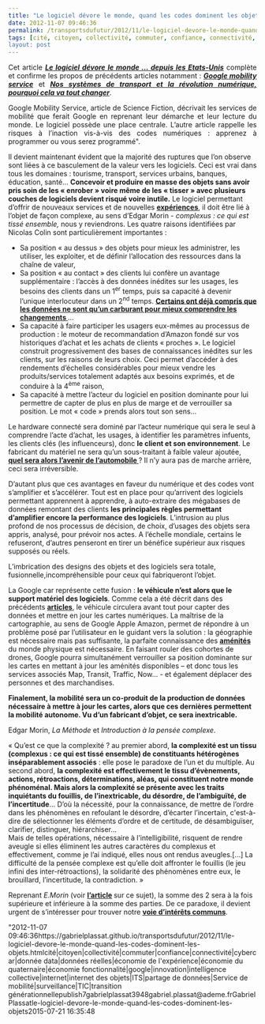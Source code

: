 ```yaml
---
title: "Le logiciel dévore le monde, quand les codes dominent les objets"
date: 2012-11-07 09:46:36
permalink: /transportsdufutur/2012/11/le-logiciel-devore-le-monde-quand-les-codes-dominent-les-objets.html
tags: [cité, citoyen, collectivité, commuter, confiance, connectivité, cybercar, donnée data, données réelles, économie de l'expérience, économie du quaternaire, économie fonctionnalité, google, innovation, intelligence collective, internet, internet des objets, ITS, partage de données, Service de mobilité, surveillance, TIC, transition générationnelle]
layout: post
---
```


<p style="text-align: justify">Cet article <strong><em><a href="http://colin-verdier.com/le-logiciel-devore-le-monde-depuis-les-etats-unis/" target="_blank">Le logiciel dévore le monde … depuis les Etats-Unis</a></em></strong> complète et confirme les propos de précédents articles notamment : <strong><em><a href="https://gabrielplassat.github.io/transportsdufutur/2011/07/google-mobility-service-et-si-nous-le-faisions-sans-attendre-.html" target="_blank">Google mobility service</a></em></strong> et <strong><em><a href="https://gabrielplassat.github.io/transportsdufutur/2012/04/nos-systemes-de-transport-et-la-revolution-numerique-pourquoi-cela-va-tout-changer.html" target="_blank">Nos systèmes de transport et la révolution numérique, pourquoi cela va tout changer</a></em></strong>.</p> <p style="text-align: justify">Google Mobility Service, article de Science Fiction, décrivait les services de mobilité que ferait Google en reprenant leur démarche et leur lecture du monde. Le logiciel possède une place centrale. L’autre article rappelle les risques à l’inaction vis-à-vis des codes numériques : apprenez à programmer ou vous serez programmé".  </p> <p style=""text-align: justify"">Il devient maintenant évident que la majorité des ruptures que l’on observe sont liées à ce basculement de la valeur vers les logiciels. Ceci est vrai dans tous les domaines : tourisme, transport, services urbains, banques, éducation, santé… <strong>Concevoir et produire en masse des objets sans avoir pris soin de les « enrober » voire même de les « tisser » avec plusieurs couches de logiciels devient risqué voire inutile.</strong> Le logiciel permettant d’offrir de nouveaux services et de nouvelles <strong><a href="https://gabrielplassat.github.io/transportsdufutur/2012/08/apres-lobjet-le-service-puis-lexperience-viendra-ensuite-la-transformation-de-soi-le-citoyen-sera-au.html"" target=""_blank"">expériences</a></strong>, il doit être lié à l’objet de façon complexe, au sens d’Edgar Morin - <em>complexus : ce qui est tissé ensemble, </em>nous y reviendrons. Les quatre raisons identifiées par Nicolas Colin sont particulièrement importantes : </p>  <!--more-->   <ul style=""text-align: justify""> <li>Sa position « au dessus » des objets pour mieux les administrer, les utiliser, les exploiter, et de définir l’allocation des ressources dans la chaîne de valeur,</li> <li>Sa position « au contact » des clients lui confère un avantage supplémentaire : l’accès à des données inédites sur les usages, les besoins des clients dans un 1<sup>er</sup> temps, puis sa capacité à devenir l’unique interlocuteur dans un 2<sup>nd</sup> temps. <strong><a href="https://gabrielplassat.github.io/transportsdufutur/2012/08/certains-ont-compris-que-les-donnees-ne-sont-quun-carburant-pour-mieux-comprendre-les-changements-de.html"" target=""_blank"">Certains ont déjà compris que les données ne sont qu’un carburant pour mieux comprendre les changements </a></strong>…</li> <li>Sa capacité à faire participer les usagers eux-mêmes au processus de production : le moteur de recommandation d’Amazon fondé sur vos historiques d’achat et les achats de clients « proches ». Le logiciel construit progressivement des bases de connaissances inédites sur les clients, sur les raisons de leurs choix. Ceci permet d’accéder à des rendements d’échelles considérables pour mieux vendre les produits/services totalement adaptés aux besoins exprimés, et de conduire à la 4<sup>ème</sup> raison,</li> <li>Sa capacité à mettre l’acteur du logiciel en position dominante pour lui permettre de capter de plus en plus de marge et de verrouiller sa position. Le mot « code » prends alors tout son sens…</li> </ul> <p style=""text-align: justify"">Le hardware connecté sera dominé par l’acteur numérique qui sera le seul à comprendre l’acte d’achat, les usages, à identifier les paramètres infuents, les clients clés (les influenceurs), donc <strong>le client et son environnement</strong>. Le fabricant du matériel ne sera qu’un sous-traitant à faible valeur ajoutée, <strong><a href="https://gabrielplassat.github.io/transportsdufutur/2012/07/lavenir-de-lautomobile.html"" target=""_blank"">quel sera alors l’avenir de l’automobile </a></strong>? Il n’y aura pas de marche arrière, ceci sera irréversible.</p> <p style=""text-align: justify"">D’autant plus que ces avantages en faveur du numérique et des codes vont s’amplifier et s’accélérer. Tout est en place pour qu’arrivent des logiciels permettant apprennent à apprendre, à auto-extraire des mégabases de données remontant des clients <strong>les principales règles permettant d’amplifier encore la performance des logiciels</strong>. L’intrusion au plus profond de nos processus de décision, de choix, d’usages des objets sera appris, analysé, pour prévoir nos actes. A l’échelle mondiale, certains le refuseront, d’autres penseront en tirer un bénéfice supérieur aux risques supposés ou réels.</p> <p style=""text-align: justify"">L’imbrication des designs des objets et des logiciels sera totale, fusionnelle,incompréhensible pour ceux qui fabriqueront l’objet. </p> <p style=""text-align: justify"">La Google car représente cette fusion : <strong>le véhicule n’est alors que le support matériel des logiciels</strong>. Comme cela a été décrit dans des précédents <strong><a href="https://gabrielplassat.github.io/transportsdufutur/2012/09/la-google-car-va-rouler-en-californie-tout-va-plus-vite-que-prevu-le-point-de-basculement-se-rapproc.html"" target=""_blank"">articles</a></strong>, le véhicule circulera avant tout pour capter des données et mettre en jour les cartes numériques. La maîtrise de la cartographie, au sens de Google Apple Amazon, permet de répondre à un problème posé par l’utilisateur en le guidant vers la solution : la géographie est nécessaire mais pas suffisante, la parfaite connaissance des <strong><a href=""http://fr.wikipedia.org/wiki/Amenite"" target=""_blank"">aménités</a></strong> du monde physique est nécessaire. En faisant rouler des cohortes de drones, Google pourra simultanément verrouiller sa position dominante sur les cartes en mettant à jour les aménités disponibles – et donc tous les services associés Map, Transit, Traffic, Now… - et également déplacer des personnes et des marchandises. </p> <p style=""text-align: justify""><strong>Finalement, la mobilité sera un co-produit de la production de données nécessaire à mettre à jour les cartes, alors que ces dernières permettent la mobilité autonome. Vu d’un fabricant d’objet, ce sera inextricable.</strong></p> <p style=""text-align: justify"">Edgar Morin, <em>La Méthode </em>et <em>Introduction à la pensée complexe</em>.</p> <p style=""text-align: justifypadding-left: 30px"">« Qu’est ce que la complexité ? au premier abord, <strong>la complexité est un tissu (complexus : ce qui est tissé ensemble) de constituants hétérogènes inséparablement associés</strong> : elle pose le paradoxe de l’un et du multiple. Au second abord, <strong>la complexité est effectivement le tissu d’évènements, actions, rétroactions, déterminations, aléas, qui constituent notre monde phénoménal. Mais alors la complexité se présente avec les traits inquiétants du fouillis, de l’inextricable, du désordre, de l’ambiguïté, de l’incertitude</strong>… D’où la nécessité, pour la connaissance, de mettre de l’ordre dans les phénomènes en refoulant le désordre, d’écarter l’incertain, c'est-à-dire de sélectionner les éléments d’ordre et de certitude, de désambiguïser, clarifier, distinguer, hiérarchiser…<br />Mais de telles opérations, nécessaire à l’intelligibilité, risquent de rendre aveugle si elles éliminent les autres caractères du complexus  et effectivement, comme je l’ai indiqué, elles nous ont rendus aveugles.[…] La difficulté de la pensée complexe est qu’elle doit affronter le fouillis (le jeu infini des inter-rétroactions), la solidarité des phénomènes entre eux, le brouillard, l’incertitude, la contradiction. »<strong></strong></p> <p style=""text-align: justify"">Reprenant <em>E.Morin</em> (voir <strong><a href="https://gabrielplassat.github.io/transportsdufutur/2011/04/metanote-tdf-11-transports-mobilites-introduction-a-la-pensee-complexe.html"" target=""_blank"">l’article</a> </strong>sur ce sujet), la somme des 2 sera à la fois supérieure et inférieure à la somme des parties. De ce paradoxe, il devient urgent de s’intéresser pour trouver notre <strong><a href="https://gabrielplassat.github.io/transportsdufutur/2012/10/la-voie-de-lequilibre-industries-citoyens-environnement-et-territoires.html"" target=""_blank"">voie d’intérêts communs</a></strong>.</p>"2012-11-07 09:46:36https://gabrielplassat.github.io/transportsdufutur/2012/11/le-logiciel-devore-le-monde-quand-les-codes-dominent-les-objets.htmlcité|citoyen|collectivité|commuter|confiance|connectivité|cybercar|donnée data|données réelles|économie de l'expérience|économie du quaternaire|économie fonctionnalité|google|innovation|intelligence collective|internet|internet des objets|ITS|partage de données|Service de mobilité|surveillance|TIC|transition générationnellepublish7gabrielplassat3948gabriel.plassat@ademe.frGabrielPlassatle-logiciel-devore-le-monde-quand-les-codes-dominent-les-objets2015-07-21 16:35:48
